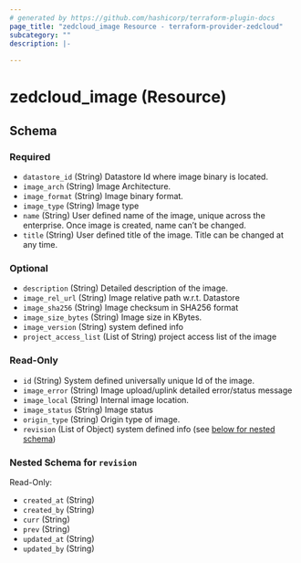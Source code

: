 ```yaml
---
# generated by https://github.com/hashicorp/terraform-plugin-docs
page_title: "zedcloud_image Resource - terraform-provider-zedcloud"
subcategory: ""
description: |-
  
---
```


# zedcloud_image (Resource)





<!-- schema generated by tfplugindocs -->
## Schema

### Required

- `datastore_id` (String) Datastore Id where image binary is located.
- `image_arch` (String) Image Architecture.
- `image_format` (String) Image binary format.
- `image_type` (String) Image type
- `name` (String) User defined name of the image, unique across the enterprise. Once image is created, name can’t be changed.
- `title` (String) User defined title of the image. Title can be changed at any time.

### Optional

- `description` (String) Detailed description of the image.
- `image_rel_url` (String) Image relative path w.r.t. Datastore
- `image_sha256` (String) Image checksum in SHA256 format
- `image_size_bytes` (String) Image size in KBytes.
- `image_version` (String) system defined info
- `project_access_list` (List of String) project access list of the image

### Read-Only

- `id` (String) System defined universally unique Id of the image.
- `image_error` (String) Image upload/uplink detailed error/status message
- `image_local` (String) Internal image location.
- `image_status` (String) Image status
- `origin_type` (String) Origin type of image.
- `revision` (List of Object) system defined info (see [below for nested schema](#nestedatt--revision))

<a id="nestedatt--revision"></a>
### Nested Schema for `revision`

Read-Only:

- `created_at` (String)
- `created_by` (String)
- `curr` (String)
- `prev` (String)
- `updated_at` (String)
- `updated_by` (String)


